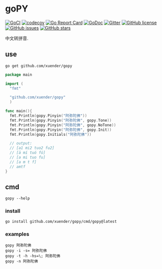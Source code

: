 # goPY

[![GoCI](https://github.com/xuender/gopy/workflows/Go/badge.svg)](https://github.com/xuender/gopy/actions)
[![codecov](https://codecov.io/gh/xuender/gopy/branch/main/graph/badge.svg?token=8CTpNIHxYT)](https://codecov.io/gh/xuender/gopy)
[![Go Report Card](https://goreportcard.com/badge/github.com/xuender/gopy)](https://goreportcard.com/report/github.com/xuender/gopy)
[![GoDoc](https://godoc.org/github.com/xuender/gopy?status.svg)](https://pkg.go.dev/github.com/xuender/gopy)
[![Gitter](https://badges.gitter.im/xuender-gopy/community.svg)](https://gitter.im/xuender-gopy/community?utm_source=badge&utm_medium=badge&utm_campaign=pr-badge)
[![GitHub license](https://img.shields.io/github/license/xuender/gopy)](https://github.com/xuender/gopy/blob/main/LICENSE)
[![GitHub issues](https://img.shields.io/github/issues/xuender/gopy)](https://github.com/xuender/gopy/issues)
[![GitHub stars](https://img.shields.io/github/stars/xuender/gopy)](https://github.com/xuender/gopy/stargazers)

中文转拼音.

## use

```shell
go get github.com/xuender/gopy
```

```go
package main

import (
  "fmt"

  "github.com/xuender/gopy"
  )

func main(){
  fmt.Println(gopy.Pinyin("阿弥陀佛"))
  fmt.Println(gopy.Pinyin("阿弥陀佛", gopy.Tone))
  fmt.Println(gopy.Pinyin("阿弥陀佛", gopy.NoTone))
  fmt.Println(gopy.Pinyin("阿弥陀佛", gopy.Init))
  fmt.Println(gopy.Initials("阿弥陀佛"))

  // output:
  // [a1 mi2 tuo2 fu2]
  // [ā mí tuó fú]
  // [a mi tuo fu]
  // [a m t f]
  // amtf
}
```

## cmd

```shell
gopy --help
```

### install

```shell
go install github.com/xuender/gopy/cmd/gopy@latest
```

### examples

```shell
gopy 阿弥陀佛
gopy -i -s= 阿弥陀佛
gopy -t -h -hs=\; 阿弥陀佛
gopy -n 阿弥陀佛
```
